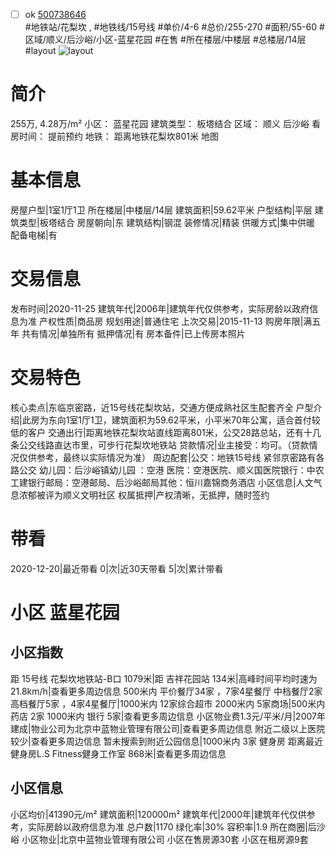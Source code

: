 - [ ] ok [500738646](https://bj.5i5j.com/ershoufang/500738646.html)  
 #地铁站/花梨坎 ,  #地铁线/15号线
#单价/4-6 #总价/255-270 #面积/55-60   #区域/顺义/后沙峪/小区-蓝星花园 #在售 #所在楼层/中楼层 #总楼层/14层 #layout 
![layout](http://image2.5i5j.com//group3/M00/00/FA/CgqJJF7on5GAebNuAAKQQpFONjg474.jpg_P5.jpg) 
# 简介 
 255万,  4.28万/m² 
小区： 蓝星花园
建筑类型： 板塔结合
区域： 顺义 后沙峪
看房时间： 提前预约
地铁： 距离地铁花梨坎801米 地图
# 基本信息 
 房屋户型|1室1厅1卫
所在楼层|中楼层/14层
建筑面积|59.62平米
户型结构|平层
建筑类型|板塔结合
房屋朝向|东
建筑结构|钢混
装修情况|精装
供暖方式|集中供暖
配备电梯|有
# 交易信息 
 发布时间|2020-11-25
建筑年代|2006年|建筑年代仅供参考，实际房龄以政府信息为准
产权性质|商品房
规划用途|普通住宅
上次交易|2015-11-13
购房年限|满五年
共有情况|单独所有
抵押情况|有
房本备件|已上传房本照片
# 交易特色 
 核心卖点|东临京密路，近15号线花梨坎站，交通方便成熟社区生配套齐全
户型介绍|此房为东向1室1厅1卫，建筑面积为59.62平米，小平米70年公寓，适合首付较低的客户
交通出行|距离地铁花梨坎站直线距离801米，公交28路总站，还有十几条公交线路直达市里，可步行花梨坎地铁站
贷款情况|业主接受：均可。（贷款情况仅供参考，最终以实际情况为准）
周边配套|公交：地铁15号线 紧邻京密路有各路公交 幼儿园：后沙峪镇幼儿园 ：空港 医院：空港医院、顺义国医院银行：中农工建银行邮局：空港邮局、后沙峪邮局其他：恒川嘉锦商务酒店
小区信息|人文气息浓郁被评为顺义文明社区
权属抵押|产权清晰，无抵押，随时签约
# 带看 
 2020-12-20|最近带看	 0|次|近30天带看	 5|次|累计带看
# 小区 蓝星花园
## 小区指数 
 距 15号线 花梨坎地铁站-B口 1079米|距 吉祥花园站 134米|高峰时间平均时速为21.8km/h|查看更多周边信息
500米内 平价餐厅34家 ，7家4星餐厅
中档餐厅2家
高档餐厅5家 ，4家4星餐厅|1000米内 12家综合超市
2000米内 5家商场|500米内 药店 2家
1000米内 银行 5家|查看更多周边信息
小区物业费1.3元/平米/月|2007年建成|物业公司为北京中蓝物业管理有限公司|查看更多周边信息
附近二级以上医院较少|查看更多周边信息
暂未搜索到附近公园信息|1000米内 3家 健身房
距离最近健身房L.S Fitness健身工作室 868米|查看更多周边信息
## 小区信息 
 小区均价|41390元/m²
建筑面积|120000m²
建筑年代|2000年|建筑年代仅供参考，实际房龄以政府信息为准
总户数|1170
绿化率|30%
容积率|1.9
所在商圈|后沙峪
小区物业|北京中蓝物业管理有限公司
小区在售房源30套
小区在租房源9套
